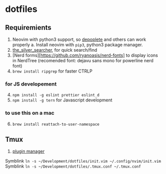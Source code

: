 # dotfiles

## Requiremients
1. Neovim with python3 support, so [depoplete](https://github.com/Shougo/deoplete.nvim) and others can work properly
  a. Install neovim with `pip3`, python3 package manager.
2. [the_silver_searcher](https://github.com/ggreer/the_silver_searcher), for quick search/find
3. [Nerd forms][https://github.com/ryanoasis/nerd-fonts] to display icons in NerdTree (recomended font: dejavu sans mono for powerline nerd font)
4. `brew install ripgrep` for faster CTRLP

### for JS developement
4. `npm install -g eslint prettier eslint_d`
5. `npm install -g tern` for Javascript development


### to use this on a mac
6. `brew install reattach-to-user-namespace`

## Tmux
1. [plugin manager](https://github.com/tmux-plugins/tpm)

Symblink `ln -s ~/Development/dotfiles/init.vim ~/.config/nvim/init.vim`
Symblink `ln -s ~/Development/dotfiles/.tmux.conf ~/.tmux.conf`
